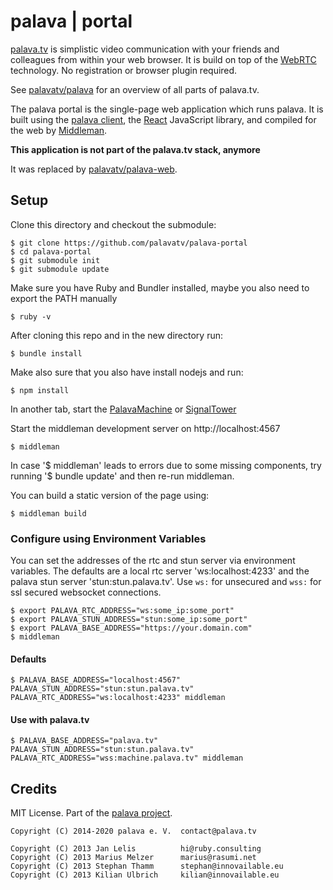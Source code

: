 # palava | portal

[palava.tv](https://palava.tv) is simplistic video communication with your friends and colleagues from within your web browser. It is build on top of the [WebRTC](https://webrtc.org/) technology. No registration or browser plugin required.

See [palavatv/palava](https://github.com/palavatv/palava) for an overview of all parts of palava.tv.

The palava portal is the single-page web application which runs palava. It is built using the [palava client](https://github.com/palavatv/palava-client), the [React](https://facebook.github.io/react/) JavaScript library, and compiled for the web by [Middleman](http://middlemanapp.com/).

**This application is not part of the palava.tv stack, anymore**

It was replaced by [palavatv/palava-web](https://github.com/palavatv/palava-web).

## Setup

Clone this directory and checkout the submodule:

    $ git clone https://github.com/palavatv/palava-portal
    $ cd palava-portal
    $ git submodule init
    $ git submodule update

Make sure you have Ruby and Bundler installed, maybe you also need to export the PATH manually

    $ ruby -v

After cloning this repo and in the new directory run:

    $ bundle install

Make also sure that you also have install nodejs and run:

    $ npm install

In another tab, start the [PalavaMachine](https://github.com/palavatv/palava-machine) or [SignalTower](https://github.com/farao/signaltower/)

Start the middleman development server on http://localhost:4567

    $ middleman

In case '$ middleman' leads to errors due to some missing components, try running '$ bundle update' and then re-run middleman.

You can build a static version of the page using:

    $ middleman build

### Configure using Environment Variables

You can set the addresses of the rtc and stun server via environment variables. The defaults are a local rtc server 'ws:localhost:4233' and the palava stun server 'stun:stun.palava.tv'. Use `ws:` for unsecured and `wss:` for ssl secured websocket connections.

    $ export PALAVA_RTC_ADDRESS="ws:some_ip:some_port"
    $ export PALAVA_STUN_ADDRESS="stun:some_ip:some_port"
    $ export PALAVA_BASE_ADDRESS="https://your.domain.com"
    $ middleman

#### Defaults

    $ PALAVA_BASE_ADDRESS="localhost:4567" PALAVA_STUN_ADDRESS="stun:stun.palava.tv" PALAVA_RTC_ADDRESS="ws:localhost:4233" middleman

#### Use with palava.tv

    $ PALAVA_BASE_ADDRESS="palava.tv" PALAVA_STUN_ADDRESS="stun:stun.palava.tv" PALAVA_RTC_ADDRESS="wss:machine.palava.tv" middleman


## Credits

MIT License. Part of the [palava project](https://palava.tv).

    Copyright (C) 2014-2020 palava e. V.  contact@palava.tv

    Copyright (C) 2013 Jan Lelis          hi@ruby.consulting
    Copyright (C) 2013 Marius Melzer      marius@rasumi.net
    Copyright (C) 2013 Stephan Thamm      stephan@innovailable.eu
    Copyright (C) 2013 Kilian Ulbrich     kilian@innovailable.eu
